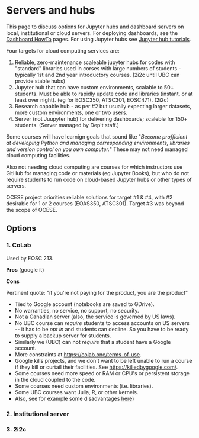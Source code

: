 # Servers and hubs

This page to discuss options for Jupyter hubs and dashboard servers on local, institutional or cloud servers. For deploying dashboards, see the [Dashboard HowTo](dashboards-howto.md) pages. For using Jupyter hubs see [Jupyter hub tutorials](https://eoas-ubc.github.io/tut-jhubs.html). 

Four targets for cloud computing services are:

1. Reliable, zero-maintenance scaleable jupyter hubs for codes with "standard" libraries used in corses with large numbers of students - typically 1st and 2nd year introductory courses. (2i2c until UBC can provide stable hubs)
2. Jupyter hub that can have custom environments, scalable to 50+ students. Must be able to rapidly update code and libraries (instant, or at least over night). (eg for EOSC350, ATSC301, EOSC471). (2i2c)
3. Research capable hub - as per #2 but usually expecting larger datasets, more custom environments, one or two users.
4. Server (not Juupyter hub) for delivering dashboards; scaleble for 150+ students. (Server managed by Dep't staff.)

Some courses will have learnign goals that sound like "_Become profficient at developing Python and managing corresponding environments, libraries and version control on you own computer._" These may not need managed cloud computing facilities.

Also not needing cloud computing are courses for which instructors use GitHub for managing code or materials (eg Jupyter Books), but who do not require students to run code on cloud-based Jupyter hubs or other types of servers.

OCESE project priorities reliable solutions for target #1 & #4, with #2 desirable for 1 or 2 courses (EOAS350, ATSC301). Target #3 was beyond the scope of OCESE.

## Options

### 1. CoLab
Used by EOSC 213.

**Pros** (google it)

**Cons**

Pertinent quote:  "if you're not paying for the product, you are the product"

* Tied to Google account (notebooks are saved to GDrive).
* No warranties, no service, no support, no security.
* Not a Canadian server (also, the service is governed by US laws).
* No UBC course can *require* students to access accounts on US servers -- it has to be *opt in* and students can decline.  So you have to be ready to supply a backup server for students.
* Similarly we (UBC) can not *require* that a student have a Google account.
* More constraints at https://colab.one/terms-of-use.
* Google kills projects, and we don't want to be left unable to run a course if they kill or curtail their facilities. See https://killedbygoogle.com/.
* Some courses need more speed or RAM or CPU's or persistent storage in the cloud coupled to the code.
* Some courses need custom environments (i.e. libraries).
* Some UBC courses want Julia, R, or other kernels.
* Also, see for example some disadvantages [here](https://www.quora.com/What-are-some-of-the-disadvantages-of-using-Google-Colab))

### 2. Institutional server

### 3. 2i2c
